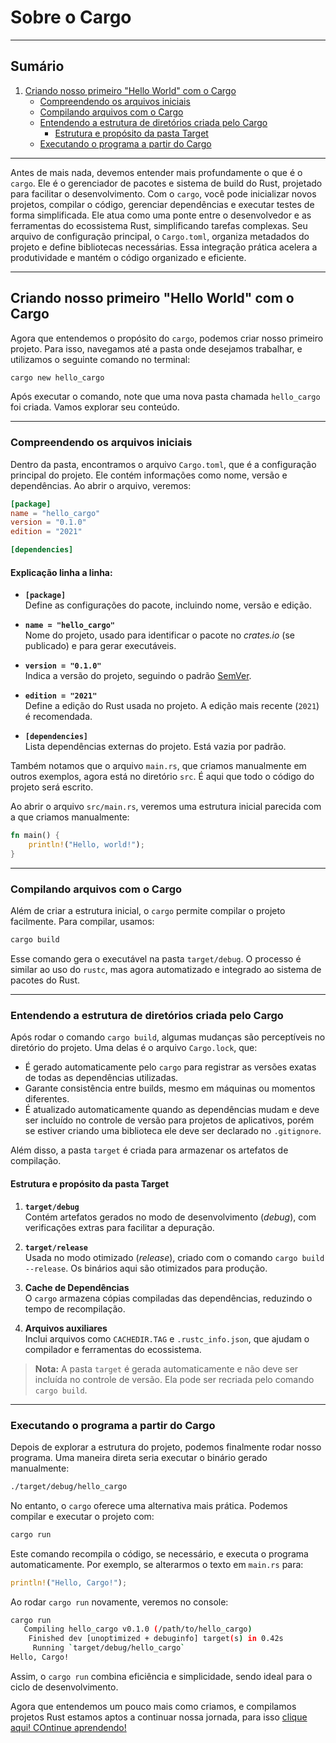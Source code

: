 # Sobre o Cargo

---

## Sumário

1. [Criando nosso primeiro "Hello World" com o Cargo](#criando-nosso-primeiro-hello-world-com-o-cargo)
   - [Compreendendo os arquivos iniciais](#compreendendo-os-arquivos-iniciais)
   - [Compilando arquivos com o Cargo](#compilando-arquivos-com-o-cargo)
   - [Entendendo a estrutura de diretórios criada pelo Cargo](#entendendo-a-estrutura-de-diretórios-criada-pelo-cargo)
     - [Estrutura e propósito da pasta Target](#estrutura-e-propósito-da-pasta-target)
   - [Executando o programa a partir do Cargo](#executando-o-programa-a-partir-do-cargo)

---

Antes de mais nada, devemos entender mais profundamente o que é o `cargo`. Ele é o gerenciador de pacotes e sistema de build do Rust, projetado para facilitar o desenvolvimento. Com o `cargo`, você pode inicializar novos projetos, compilar o código, gerenciar dependências e executar testes de forma simplificada. Ele atua como uma ponte entre o desenvolvedor e as ferramentas do ecossistema Rust, simplificando tarefas complexas. Seu arquivo de configuração principal, o `Cargo.toml`, organiza metadados do projeto e define bibliotecas necessárias. Essa integração prática acelera a produtividade e mantém o código organizado e eficiente.

---

## Criando nosso primeiro "Hello World" com o Cargo

Agora que entendemos o propósito do `cargo`, podemos criar nosso primeiro projeto. Para isso, navegamos até a pasta onde desejamos trabalhar, e utilizamos o seguinte comando no terminal:

```bash
cargo new hello_cargo
```

Após executar o comando, note que uma nova pasta chamada `hello_cargo` foi criada. Vamos explorar seu conteúdo.

---

### Compreendendo os arquivos iniciais

Dentro da pasta, encontramos o arquivo `Cargo.toml`, que é a configuração principal do projeto. Ele contém informações como nome, versão e dependências. Ao abrir o arquivo, veremos:

```toml
[package]
name = "hello_cargo"
version = "0.1.0"
edition = "2021"

[dependencies]
```

#### Explicação linha a linha:

- **`[package]`**  
  Define as configurações do pacote, incluindo nome, versão e edição.

- **`name = "hello_cargo"`**  
  Nome do projeto, usado para identificar o pacote no _crates.io_ (se publicado) e para gerar executáveis.

- **`version = "0.1.0"`**  
  Indica a versão do projeto, seguindo o padrão [SemVer](https://semver.org/).

- **`edition = "2021"`**  
  Define a edição do Rust usada no projeto. A edição mais recente (`2021`) é recomendada.

- **`[dependencies]`**  
  Lista dependências externas do projeto. Está vazia por padrão.

Também notamos que o arquivo `main.rs`, que criamos manualmente em outros exemplos, agora está no diretório `src`. É aqui que todo o código do projeto será escrito.

Ao abrir o arquivo `src/main.rs`, veremos uma estrutura inicial parecida com a que criamos manualmente:

```rust
fn main() {
    println!("Hello, world!");
}
```

---

### Compilando arquivos com o Cargo

Além de criar a estrutura inicial, o `cargo` permite compilar o projeto facilmente. Para compilar, usamos:

```bash
cargo build
```

Esse comando gera o executável na pasta `target/debug`. O processo é similar ao uso do `rustc`, mas agora automatizado e integrado ao sistema de pacotes do Rust.

---

### Entendendo a estrutura de diretórios criada pelo Cargo

Após rodar o comando `cargo build`, algumas mudanças são perceptíveis no diretório do projeto. Uma delas é o arquivo `Cargo.lock`, que:

- É gerado automaticamente pelo `cargo` para registrar as versões exatas de todas as dependências utilizadas.
- Garante consistência entre builds, mesmo em máquinas ou momentos diferentes.
- É atualizado automaticamente quando as dependências mudam e deve ser incluído no controle de versão para projetos de aplicativos, porém se estiver criando uma biblioteca ele deve ser declarado no `.gitignore`.

Além disso, a pasta `target` é criada para armazenar os artefatos de compilação.

#### Estrutura e propósito da pasta Target

1. **`target/debug`**  
   Contém artefatos gerados no modo de desenvolvimento (_debug_), com verificações extras para facilitar a depuração.

2. **`target/release`**  
   Usada no modo otimizado (_release_), criado com o comando `cargo build --release`. Os binários aqui são otimizados para produção.

3. **Cache de Dependências**  
   O `cargo` armazena cópias compiladas das dependências, reduzindo o tempo de recompilação.

4. **Arquivos auxiliares**  
   Inclui arquivos como `CACHEDIR.TAG` e `.rustc_info.json`, que ajudam o compilador e ferramentas do ecossistema.

> **Nota:** A pasta `target` é gerada automaticamente e não deve ser incluída no controle de versão. Ela pode ser recriada pelo comando `cargo build`.

---

### Executando o programa a partir do Cargo

Depois de explorar a estrutura do projeto, podemos finalmente rodar nosso programa. Uma maneira direta seria executar o binário gerado manualmente:

```bash
./target/debug/hello_cargo
```

No entanto, o `cargo` oferece uma alternativa mais prática. Podemos compilar e executar o projeto com:

```bash
cargo run
```

Este comando recompila o código, se necessário, e executa o programa automaticamente. Por exemplo, se alterarmos o texto em `main.rs` para:

```rust
println!("Hello, Cargo!");
```

Ao rodar `cargo run` novamente, veremos no console:

```bash
cargo run
   Compiling hello_cargo v0.1.0 (/path/to/hello_cargo)
    Finished dev [unoptimized + debuginfo] target(s) in 0.42s
     Running `target/debug/hello_cargo`
Hello, Cargo!
```

Assim, o `cargo run` combina eficiência e simplicidade, sendo ideal para o ciclo de desenvolvimento.

Agora que entendemos um pouco mais como criamos, e compilamos projetos Rust estamos aptos a continuar nossa jornada, para isso [clique aqui! COntinue aprendendo!](./../Aula_02/readme.md)